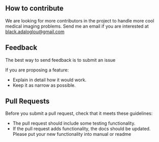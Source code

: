 ## How to contribute

We are looking for more contributors in the project to handle more cool medical imaging problems. Send me an email if you are interested at black.adaloglou@gmail.com



## Feedback

The best way to send feedback is to submit an issue

If you are proposing a feature:

* Explain in detail how it would work.
* Keep it as narrow as possible.



Pull Requests
-----------------------

Before you submit a pull request, check that it meets these guidelines:

- The pull request should include some testing functionality.
- If the pull request adds functionality, the docs should be updated. Please put
   your new functionality into manual or readme